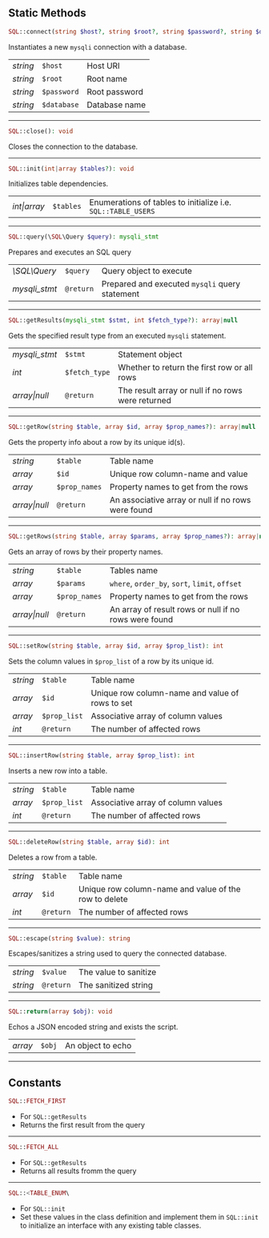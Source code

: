 ## Static Methods

```php
SQL::connect(string $host?, string $root?, string $password?, string $database?): void
```
Instantiates a new `mysqli` connection with a database.

|		  |			 |			   |
| -------- | ----------- | ------------- |
| *string* | `$host`	 | Host URI	  |
| *string* | `$root`	 | Root name	 |
| *string* | `$password` | Root password |
| *string* | `$database` | Database name |

---

```php
SQL::close(): void
```
Closes the connection to the database.

---

```php
SQL::init(int|array $tables?): void
```
Initializes table dependencies.

|			  |		   |															  |
| ------------ | --------- | ------------------------------------------------------------ |
| *int\|array* | `$tables` | Enumerations of tables to initialize i.e. `SQL::TABLE_USERS` |

---

```php
SQL::query(\SQL\Query $query): mysqli_stmt
```
Prepares and executes an SQL query

|			   |		   |												|
| ------------- | --------- | ---------------------------------------------- |
| *\\SQL\\Query*  | `$query`  | Query object to execute						|
| *mysqli_stmt* | `@return` | Prepared and executed `mysqli` query statement |

---

```php
SQL::getResults(mysqli_stmt $stmt, int $fetch_type?): array|null
```
Gets the specified result type from an executed `mysqli` statement.

|			   |			   |												   |
| ------------- | ------------- | ------------------------------------------------- |
| *mysqli_stmt* | `$stmt`	   | Statement object								  |
| *int*		 | `$fetch_type` | Whether to return the first row or all rows	   |
| *array\|null* | `@return`	 | The result array or null if no rows were returned |

---

```php
SQL::getRow(string $table, array $id, array $prop_names?): array|null
```
Gets the property info about a row by its unique id(s).

|			   |			   |													|
| ------------- | ------------- | -------------------------------------------------- |
| *string*	  | `$table`	  | Table name										 |
| *array*	   | `$id`		 | Unique row column-name and value				   |
| *array*	   | `$prop_names` | Property names to get from the rows				|
| *array\|null* | `@return`	 | An associative array or null if no rows were found |

---

```php
SQL::getRows(string $table, array $params, array $prop_names?): array|null
```
Gets an array of rows by their property names.

|			   |			   |													   |
| ------------- | ------------- | ----------------------------------------------------- |
| *string*	  | `$table`	  | Tables name										   |
| *array*	   | `$params`	 | `where`, `order_by`, `sort`, `limit`, `offset`		|
| *array*	   | `$prop_names` | Property names to get from the rows				   |
| *array\|null* | `@return`	 | An array of result rows or null if no rows were found |

---

```php
SQL::setRow(string $table, array $id, array $prop_list): int
```
Sets the column values in `$prop_list` of a row by its unique id.

|		  |			  |												 |
| -------- | ------------ | ----------------------------------------------- |
| *string* | `$table`	 | Table name									  |
| *array*  | `$id`		| Unique row column-name and value of rows to set |
| *array*  | `$prop_list` | Associative array of column values			  |
| *int*	| `@return`	| The number of affected rows					 |

---

```php
SQL::insertRow(string $table, array $prop_list): int
```
Inserts a new row into a table.

|		  |			  |									|
| -------- | ------------ | ---------------------------------- |
| *string* | `$table`	 | Table name						 |
| *array*  | `$prop_list` | Associative array of column values |
| *int*	| `@return`	| The number of affected rows		|

---

```php
SQL::deleteRow(string $table, array $id): int
```
Deletes a row from a table.

|		  |		   |													   |
| -------- | --------- | ----------------------------------------------------- |
| *string* | `$table`  | Table name											|
| *array*  | `$id`	 | Unique row column-name and value of the row to delete |
| *int*	| `@return` | The number of affected rows						   |

---

```php
SQL::escape(string $value): string
```
Escapes/sanitizes a string used to query the connected database.

|		  |		   |					   |
| -------- | --------- | --------------------- |
| *string* | `$value`  | The value to sanitize |
| *string* | `@return` | The sanitized string  |

---

```php
SQL::return(array $obj): void
```
Echos a JSON encoded string and exists the script.

|		 |		|				   |
| ------- | ------ | ----------------- |
| *array* | `$obj` | An object to echo |

---

## Constants

```php
SQL::FETCH_FIRST
```
* For `SQL::getResults`
* Returns the first result from the query

---

```php
SQL::FETCH_ALL
```
* For `SQL::getResults`
* Returns all results fromm the query

---

```php
SQL::<TABLE_ENUM\
```
* For `SQL::init`
* Set these values in the class definition and implement them in `SQL::init` to initialize an interface with any existing table classes.
